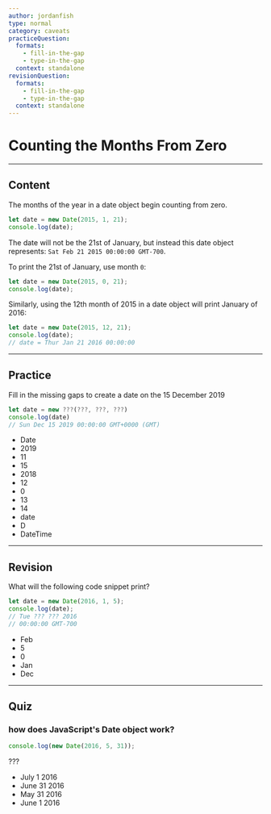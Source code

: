 ```yaml
---
author: jordanfish
type: normal
category: caveats
practiceQuestion:
  formats:
    - fill-in-the-gap
    - type-in-the-gap
  context: standalone
revisionQuestion:
  formats:
    - fill-in-the-gap
    - type-in-the-gap
  context: standalone
---
```


# Counting the Months From Zero


---

## Content

The months of the year in a date object begin counting from zero.

```javascript
let date = new Date(2015, 1, 21);
console.log(date);
```

The date will not be the 21st of January, but instead this date object represents: `Sat Feb 21 2015 00:00:00 GMT-700`.

To print the 21st of January, use month `0`:

```javascript
let date = new Date(2015, 0, 21);
console.log(date);
```

Similarly, using the 12th month of 2015 in a date object will print January of 2016:

```javascript
let date = new Date(2015, 12, 21);
console.log(date);
// date = Thur Jan 21 2016 00:00:00
```


---

## Practice

Fill in the missing gaps to create a date on the 15 December 2019

```javascript
let date = new ???(???, ???, ???)
console.log(date)
// Sun Dec 15 2019 00:00:00 GMT+0000 (GMT)
```

- Date
- 2019
- 11
- 15
- 2018
- 12
- 0
- 13
- 14
- date
- D
- DateTime


---

## Revision

What will the following code snippet print?

```javascript
let date = new Date(2016, 1, 5);
console.log(date);
// Tue ??? ??? 2016
// 00:00:00 GMT-700
```

- Feb
- 5
- 0
- Jan
- Dec


---

## Quiz

### how does JavaScript's Date object work?


```javascript
console.log(new Date(2016, 5, 31));
```

???

- July 1 2016
- June 31 2016
- May 31 2016
- June 1 2016
 
